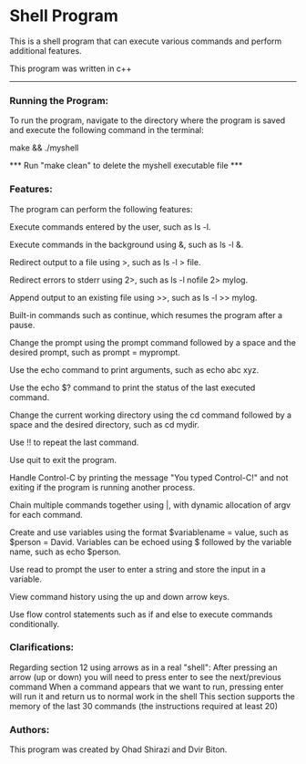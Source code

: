 # Shell Program
This is a shell program that can execute various commands and perform additional features.

This program was written in c++
****************************************
### Running the Program:  

To run the program, navigate to the directory where the program is saved and execute the following command in the terminal:


make && ./myshell


*** Run "make clean" to delete the myshell executable file ***

### Features:
The program can perform the following features:  

Execute commands entered by the user, such as ls -l.  

Execute commands in the background using &, such as ls -l &.  

Redirect output to a file using >, such as ls -l > file.  

Redirect errors to stderr using 2>, such as ls -l nofile 2> mylog.  

Append output to an existing file using >>, such as ls -l >> mylog.  

Built-in commands such as continue, which resumes the program after a pause.  

Change the prompt using the prompt command followed by a space and the desired prompt, such as prompt = myprompt.  

Use the echo command to print arguments, such as echo abc xyz.  

Use the echo $? command to print the status of the last executed command.  

Change the current working directory using the cd command followed by a space and the desired directory, such as cd mydir.  

Use !! to repeat the last command.  

Use quit to exit the program.  

Handle Control-C by printing the message "You typed Control-C!" and not exiting if the program is running another process.  

Chain multiple commands together using |, with dynamic allocation of argv for each command.  

Create and use variables using the format $variablename = value, such as $person = David. Variables can be echoed using $ followed by the variable name, such as echo $person.  

Use read to prompt the user to enter a string and store the input in a variable.  

View command history using the up and down arrow keys.  

Use flow control statements such as if and else to execute commands conditionally.  

### Clarifications:

Regarding section 12 using arrows as in a real "shell":
After pressing an arrow (up or down) you will need to press enter to see the next/previous command
When a command appears that we want to run, pressing enter will run it and return us to normal work in the shell
This section supports the memory of the last 30 commands (the instructions required at least 20)

### Authors:

This program was created by Ohad Shirazi and Dvir Biton.
